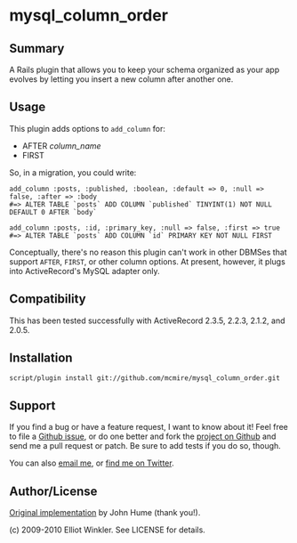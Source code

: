 # mysql_column_order

## Summary

A Rails plugin that allows you to keep your schema organized as your app evolves by letting you insert a new column after another one.

## Usage

This plugin adds options to `add_column` for:

* AFTER *column_name*
* FIRST

So, in a migration, you could write:

    add_column :posts, :published, :boolean, :default => 0, :null => false, :after => :body
    #=> ALTER TABLE `posts` ADD COLUMN `published` TINYINT(1) NOT NULL DEFAULT 0 AFTER `body`
    
    add_column :posts, :id, :primary_key, :null => false, :first => true
    #=> ALTER TABLE `posts` ADD COLUMN `id` PRIMARY KEY NOT NULL FIRST

Conceptually, there's no reason this plugin can't work in other DBMSes that support `AFTER`, `FIRST`, or other column options. At present, however, it plugs into ActiveRecord's MySQL adapter only.

## Compatibility

This has been tested successfully with ActiveRecord 2.3.5, 2.2.3, 2.1.2, and 2.0.5.

## Installation

    script/plugin install git://github.com/mcmire/mysql_column_order.git

## Support

If you find a bug or have a feature request, I want to know about it! Feel free to file a [Github issue](http://github.com/mcmire/ar_attr_lazy/issues), or do one better and fork the [project on Github](http://github.com/mcmire/ar_attr_lazy) and send me a pull request or patch. Be sure to add tests if you do so, though.

You can also [email me](mailto:elliot.winkler@gmail.com), or [find me on Twitter](http://twitter.com/mcmire).

## Author/License

[Original implementation](http://elhumidor.blogspot.com/2009/06/specifying-column-order-in-activerecord.html) by John Hume (thank you!).

(c) 2009-2010 Elliot Winkler. See LICENSE for details.